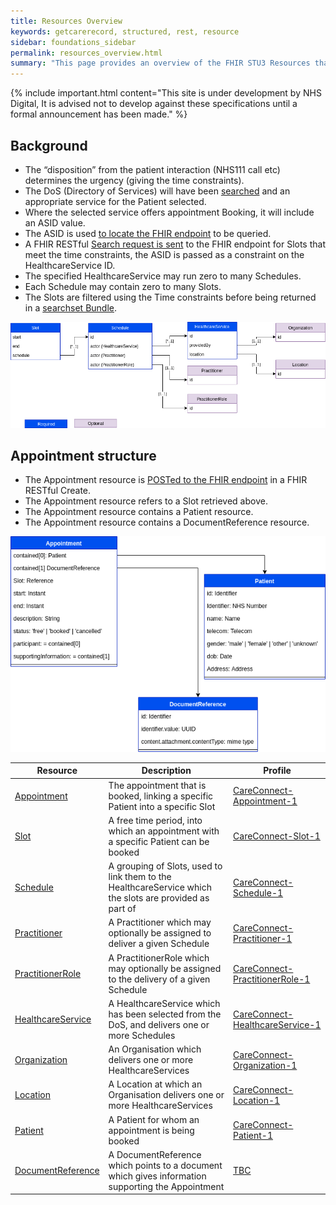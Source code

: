 ```yaml
---
title: Resources Overview
keywords: getcarerecord, structured, rest, resource
sidebar: foundations_sidebar
permalink: resources_overview.html
summary: "This page provides an overview of the FHIR STU3 Resources that are required to build the required API messaging. Each link will take you to the resource page detail with a link to the StructureDefinitions of each resource."
---
```


{% include important.html content="This site is under development by NHS Digital, It is advised not to develop against these specifications until a formal announcement has been made." %}

## Background ##

- The “disposition” from the patient interaction (NHS111 call etc) determines the urgency (giving the time constraints).
- The DoS (Directory of Services) will have been <a href='process.html#getservices'>searched</a> and an appropriate service for the Patient selected.
- Where the selected service offers appointment Booking, it will include an ASID value.
- The ASID is used <a href='process.html#find-endpoint'>to locate the FHIR endpoint</a> to be queried.
- A FHIR RESTful <a href='search_free_slots.html'>Search request is sent</a> to the FHIR endpoint for Slots that meet the time constraints, the ASID is passed as a constraint on the HealthcareService ID.
- The specified HealthcareService may run zero to many Schedules.
- Each Schedule may contain zero to many Slots.
- The Slots are filtered using the Time constraints before being returned in a <a href='http://hl7.org/fhir/stu3/bundle.html#searchset'>searchset Bundle</a>.

<img src="images/UEC-Appointments/ClassDiagram.png">

## Appointment structure ##

- The Appointment resource is <a href='book_an_appointment.html'>POSTed to the FHIR endpoint</a> in a FHIR RESTful Create.
- The Appointment resource refers to a Slot retrieved above.
- The Appointment resource contains a Patient resource.
- The Appointment resource contains a DocumentReference resource.

<img src="images/UEC-Appointments/Appointment.png">


| Resource | Description | Profile |
| --- | --- | --- |
| <a href='appointment.html'>Appointment</a> | The appointment that is booked, linking a specific Patient into a specific Slot | <a href='https://fhir.hl7.org.uk/STU3/StructureDefinition/CareConnect-Appointment-1'>CareConnect-Appointment-1</a> |
| <a href='slot.html'>Slot</a> | A free time period, into which an appointment with a specific Patient can be booked | <a href='https://fhir.hl7.org.uk/STU3/StructureDefinition/CareConnect-Slot-1'>CareConnect-Slot-1</a> |
| <a href='schedule.html'>Schedule</a> | A grouping of Slots, used to link them to the HealthcareService which the slots are provided as part of | <a href='https://fhir.hl7.org.uk/STU3/StructureDefinition/CareConnect-Schedule-1'>CareConnect-Schedule-1</a> |
| <a href='practitioner.html'>Practitioner</a> | A Practitioner which may optionally be assigned to deliver a given Schedule | <a href='https://fhir.hl7.org.uk/STU3/StructureDefinition/CareConnect-Practitioner-1'>CareConnect-Practitioner-1</a> |
| <a href='practitioner_role.html'>PractitionerRole</a> | A PractitionerRole which may optionally be assigned to the delivery of a given Schedule | <a href='https://fhir.hl7.org.uk/STU3/StructureDefinition/CareConnect-PractitionerRole-1'>CareConnect-PractitionerRole-1</a> |
| <a href='healthcare_service.html'>HealthcareService</a> | A HealthcareService which has been selected from the DoS, and delivers one or more Schedules | <a href='https://fhir.hl7.org.uk/STU3/StructureDefinition/CareConnect-HealthcareService-1'>CareConnect-HealthcareService-1</a> |
| <a href='organisation.html'>Organization</a> | An Organisation which delivers one or more HealthcareServices | <a href='https://fhir.hl7.org.uk/STU3/StructureDefinition/CareConnect-Organization-1'>CareConnect-Organization-1</a> |
| <a href='location.html'>Location</a> | A Location at which an Organisation delivers one or more HealthcareServices | <a href='https://fhir.hl7.org.uk/STU3/StructureDefinition/CareConnect-Location-1'>CareConnect-Location-1</a> |
| <a href='patient.html'>Patient</a> | A Patient for whom an appointment is being booked | <a href='https://fhir.hl7.org.uk/STU3/StructureDefinition/CareConnect-Patient-1'>CareConnect-Patient-1</a> |
| <a href='document_reference.html'>DocumentReference</a> | A DocumentReference which points to a document which gives information supporting the Appointment | <a href='#'>TBC</a> |

